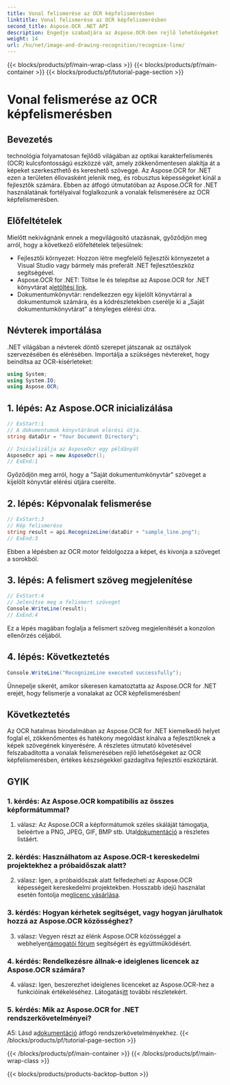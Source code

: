 ```yaml
---
title: Vonal felismerése az OCR képfelismerésben
linktitle: Vonal felismerése az OCR képfelismerésben
second_title: Aspose.OCR .NET API
description: Engedje szabadjára az Aspose.OCR-ben rejlő lehetőségeket .NET-hez az OCR-képfelismerés vonalainak felismerésében. Fejlesztői útmutató a képek zökkenőmentes szövegkivonásához.
weight: 14
url: /hu/net/image-and-drawing-recognition/recognize-line/
---
```


{{< blocks/products/pf/main-wrap-class >}}
{{< blocks/products/pf/main-container >}}
{{< blocks/products/pf/tutorial-page-section >}}

# Vonal felismerése az OCR képfelismerésben

## Bevezetés

technológia folyamatosan fejlődő világában az optikai karakterfelismerés (OCR) kulcsfontosságú eszközzé vált, amely zökkenőmentesen alakítja át a képeket szerkeszthető és kereshető szöveggé. Az Aspose.OCR for .NET ezen a területen éllovasként jelenik meg, és robusztus képességeket kínál a fejlesztők számára. Ebben az átfogó útmutatóban az Aspose.OCR for .NET használatának fortélyaival foglalkozunk a vonalak felismerésére az OCR képfelismerésben.

## Előfeltételek

Mielőtt nekivágnánk ennek a megvilágosító utazásnak, győződjön meg arról, hogy a következő előfeltételek teljesülnek:

- Fejlesztői környezet: Hozzon létre megfelelő fejlesztői környezetet a Visual Studio vagy bármely más preferált .NET fejlesztőeszköz segítségével.
-  Aspose.OCR for .NET: Töltse le és telepítse az Aspose.OCR for .NET könyvtárat a[letöltési link](https://releases.aspose.com/ocr/net/).
- Dokumentumkönyvtár: rendelkezzen egy kijelölt könyvtárral a dokumentumok számára, és a kódrészletekben cserélje ki a „Saját dokumentumkönyvtárat” a tényleges elérési útra.

## Névterek importálása

.NET világában a névterek döntő szerepet játszanak az osztályok szervezésében és elérésében. Importálja a szükséges névtereket, hogy beindítsa az OCR-kísérleteket:

```csharp
using System;
using System.IO;
using Aspose.OCR;
```

## 1. lépés: Az Aspose.OCR inicializálása

```csharp
// ExStart:1
// A dokumentumok könyvtárának elérési útja.
string dataDir = "Your Document Directory";

// Inicializálja az AsposeOcr egy példányát
AsposeOcr api = new AsposeOcr();
// ExEnd:1
```

Győződjön meg arról, hogy a "Saját dokumentumkönyvtár" szöveget a kijelölt könyvtár elérési útjára cserélte.

## 2. lépés: Képvonalak felismerése

```csharp
// ExStart:3
// Kép felismerése
string result = api.RecognizeLine(dataDir + "sample_line.png");
// ExEnd:3
```

Ebben a lépésben az OCR motor feldolgozza a képet, és kivonja a szöveget a sorokból.

## 3. lépés: A felismert szöveg megjelenítése

```csharp
// ExStart:4
// Jelenítse meg a felismert szöveget
Console.WriteLine(result);
// ExEnd:4
```

Ez a lépés magában foglalja a felismert szöveg megjelenítését a konzolon ellenőrzés céljából.

## 4. lépés: Következtetés

```csharp
Console.WriteLine("RecognizeLine executed successfully");
```

Ünnepelje sikerét, amikor sikeresen kamatoztatta az Aspose.OCR for .NET erejét, hogy felismerje a vonalakat az OCR képfelismerésben!

## Következtetés

Az OCR hatalmas birodalmában az Aspose.OCR for .NET kiemelkedő helyet foglal el, zökkenőmentes és hatékony megoldást kínálva a fejlesztőknek a képek szövegének kinyerésére. A részletes útmutató követésével felszabadította a vonalak felismerésében rejlő lehetőségeket az OCR képfelismerésben, értékes készségekkel gazdagítva fejlesztői eszköztárát.

## GYIK

### 1. kérdés: Az Aspose.OCR kompatibilis az összes képformátummal?

 1. válasz: Az Aspose.OCR a képformátumok széles skáláját támogatja, beleértve a PNG, JPEG, GIF, BMP stb. Utal[dokumentáció](https://reference.aspose.com/ocr/net/) a részletes listáért.

### 2. kérdés: Használhatom az Aspose.OCR-t kereskedelmi projektekhez a próbaidőszak alatt?

 2. válasz: Igen, a próbaidőszak alatt felfedezheti az Aspose.OCR képességeit kereskedelmi projektekben. Hosszabb idejű használat esetén fontolja meg[licenc vásárlása](https://purchase.aspose.com/buy).

### 3. kérdés: Hogyan kérhetek segítséget, vagy hogyan járulhatok hozzá az Aspose.OCR közösséghez?

 3. válasz: Vegyen részt az élénk Aspose.OCR közösséggel a webhelyen[támogatói fórum](https://forum.aspose.com/c/ocr/16) segítségért és együttműködésért.

### 4. kérdés: Rendelkezésre állnak-e ideiglenes licencek az Aspose.OCR számára?

4. válasz: Igen, beszerezhet ideiglenes licenceket az Aspose.OCR-hez a funkcióinak értékeléséhez. Látogatás[itt](https://purchase.aspose.com/temporary-license/) további részletekért.

### 5. kérdés: Mik az Aspose.OCR for .NET rendszerkövetelményei?

 A5: Lásd a[dokumentáció](https://reference.aspose.com/ocr/net/) átfogó rendszerkövetelményekhez.
{{< /blocks/products/pf/tutorial-page-section >}}

{{< /blocks/products/pf/main-container >}}
{{< /blocks/products/pf/main-wrap-class >}}

{{< blocks/products/products-backtop-button >}}
